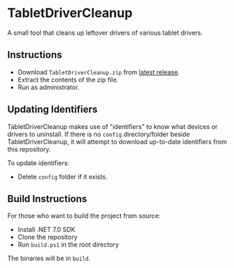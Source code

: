 # TabletDriverCleanup

A small tool that cleans up leftover drivers of various tablet drivers.

## Instructions

- Download `TabletDriverCleanup.zip` from [latest release](https://github.com/X9VoiD/WinUSBCleanup/releases).
- Extract the contents of the zip file.
- Run as administrator.

## Updating Identifiers

TabletDriverCleanup makes use of "identifiers" to know what devices or drivers to uninstall. If there is no `config`
directory/folder beside TabletDriverCleanup, it will attempt to download up-to-date identifiers from this repository.

To update identifiers:
- Delete `config` folder if it exists.

## Build Instructions

For those who want to build the project from source:

- Install .NET 7.0 SDK
- Clone the repository
- Run `build.ps1` in the root directory

The binaries will be in `build`.
